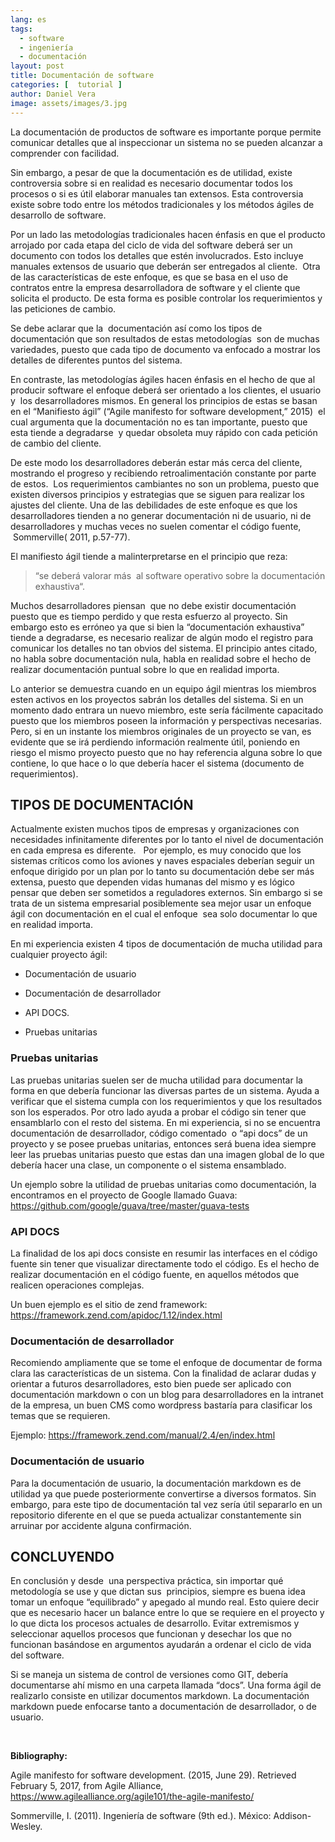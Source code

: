 ```yaml
---
lang: es
tags:
  - software
  - ingeniería
  - documentación
layout: post
title: Documentación de software
categories: [  tutorial ]
author: Daniel Vera 
image: assets/images/3.jpg
---
```


La documentación de productos de software es importante porque permite comunicar
detalles que al inspeccionar un sistema no se pueden alcanzar a comprender con
facilidad.

Sin embargo, a pesar de que la documentación es de utilidad, existe controversia
sobre si en realidad es necesario documentar todos los procesos o si es útil
elaborar manuales tan extensos. Esta controversia existe sobre todo entre los
métodos tradicionales y los métodos ágiles de desarrollo de software.

Por un lado las metodologías tradicionales hacen énfasis en que el producto
arrojado por cada etapa del ciclo de vida del software deberá ser un documento
con todos los detalles que estén involucrados. Esto incluye manuales extensos de
usuario que deberán ser entregados al cliente.  Otra de las características de
este enfoque, es que se basa en el uso de contratos entre la empresa
desarrolladora de software y el cliente que solicita el producto. De esta forma
es posible controlar los requerimientos y las peticiones de cambio.  

Se debe aclarar que la  documentación así como los tipos de documentación que
son resultados de estas metodologías  son de muchas variedades, puesto que cada
tipo de documento va enfocado a mostrar los detalles de diferentes puntos del
sistema.

En contraste, las metodologías ágiles hacen énfasis en el hecho de que al
producir software el enfoque deberá ser orientado a los clientes, el usuario y
 los desarrolladores mismos. En general los principios de estas se basan en el
“Manifiesto ágil” (“Agile manifesto for software development,” 2015)  el cual
argumenta que la documentación no es tan importante, puesto que esta tiende a
degradarse  y quedar obsoleta muy rápido con cada petición de cambio del
cliente.

De este modo los desarrolladores deberán estar más cerca del cliente, mostrando
el progreso y recibiendo retroalimentación constante por parte de estos.  Los
requerimientos cambiantes no son un problema, puesto que existen diversos
principios y estrategias que se siguen para realizar los ajustes del cliente.
Una de las debilidades de este enfoque es que los desarrolladores tienden a no
generar documentación ni de usuario, ni de desarrolladores y muchas veces no
suelen comentar el código fuente,  Sommerville( 2011, p.57-77).

El manifiesto ágil tiende a malinterpretarse en el principio que reza:

>   “se deberá valorar más  al software operativo sobre la documentación
>   exhaustiva“.

Muchos desarrolladores piensan  que no debe existir documentación puesto que es
tiempo perdido y que resta esfuerzo al proyecto. Sin embargo esto es erróneo ya
que si bien la “documentación exhaustiva” tiende a degradarse, es necesario
realizar de algún modo el registro para comunicar los detalles no tan obvios del
sistema. El principio antes citado, no habla sobre documentación nula, habla en
realidad sobre el hecho de realizar documentación puntual sobre lo que en
realidad importa.   

Lo anterior se demuestra cuando en un equipo ágil mientras los miembros esten
activos en los proyectos sabrán los detalles del sistema. Si en un momento dado
entrara un nuevo miembro, este sería fácilmente capacitado puesto que los
miembros poseen la información y perspectivas necesarias. Pero, si en un
instante los miembros originales de un proyecto se van, es evidente que se irá
perdiendo información realmente útil, poniendo en riesgo el mismo proyecto
puesto que no hay referencia alguna sobre lo que contiene, lo que hace o lo que
debería hacer el sistema (documento de requerimientos).

TIPOS DE DOCUMENTACIÓN
----------------------

Actualmente existen muchos tipos de empresas y organizaciones con necesidades
infinitamente diferentes por lo tanto el nivel de documentación en cada empresa
es diferente.   Por ejemplo, es muy conocido que los sistemas críticos como los
aviones y naves espaciales deberían seguir un enfoque dirigido por un plan por
lo tanto su documentación debe ser más extensa, puesto que dependen vidas
humanas del mismo y es lógico pensar que deben ser sometidos a reguladores
externos. Sin embargo si se trata de un sistema empresarial posiblemente sea
mejor usar un enfoque ágil con documentación en el cual el enfoque  sea solo
documentar lo que en realidad importa.

En mi experiencia existen 4 tipos de documentación de mucha utilidad para
cualquier proyecto ágil:

-   Documentación de usuario

-   Documentación de desarrollador

-   API DOCS.

-   Pruebas unitarias

### Pruebas unitarias

Las pruebas unitarias suelen ser de mucha utilidad para documentar la forma en
que debería funcionar las diversas partes de un sistema. Ayuda a verificar que
el sistema cumpla con los requerimientos y que los resultados son los esperados.
Por otro lado ayuda a probar el código sin tener que ensamblarlo con el resto
del sistema. En mi experiencia, si no se encuentra documentación de
desarrollador, código comentado  o “api docs” de un proyecto y se posee pruebas
unitarias, entonces será buena idea siempre leer las pruebas unitarias puesto
que estas dan una imagen global de lo que debería hacer una clase, un componente
o el sistema ensamblado.

Un ejemplo sobre la utilidad de pruebas unitarias como documentación, la
encontramos en el proyecto de Google llamado Guava:
<https://github.com/google/guava/tree/master/guava-tests>

### API DOCS

La finalidad de los api docs consiste en resumir las interfaces en el código
fuente sin tener que visualizar directamente todo el código. Es el hecho de
realizar documentación en el código fuente, en aquellos métodos que realicen
operaciones complejas.

Un buen ejemplo es el sitio de zend framework:
<https://framework.zend.com/apidoc/1.12/index.html>

### Documentación de desarrollador

Recomiendo ampliamente que se tome el enfoque de documentar de forma clara las
características de un sistema. Con la finalidad de aclarar dudas y orientar a
futuros desarrolladores, esto bien puede ser aplicado con documentación markdown
o con un blog para desarrolladores en la intranet de la empresa, un buen CMS
como wordpress bastaría para clasificar los temas que se requieren.  

Ejemplo: <https://framework.zend.com/manual/2.4/en/index.html>

### Documentación de usuario

Para la documentación de usuario, la documentación markdown es de utilidad ya
que puede posteriormente convertirse a diversos formatos. Sin embargo, para este
tipo de documentación tal vez sería útil separarlo en un repositorio diferente
en el que se pueda actualizar constantemente sin arruinar por accidente alguna
confirmación.

CONCLUYENDO
-----------

En conclusión y desde  una perspectiva práctica, sin importar qué metodología se
use y que dictan sus  principios, siempre es buena idea tomar un enfoque
“equilibrado” y apegado al mundo real. Esto quiere decir que es necesario hacer
un balance entre lo que se requiere en el proyecto y lo que dicta los procesos
actuales de desarrollo. Evitar extremismos y seleccionar aquellos procesos que
funcionan y desechar los que no funcionan basándose en argumentos ayudarán a
ordenar el ciclo de vida del software.

Si se maneja un sistema de control de versiones como GIT, debería documentarse
ahí mismo en una carpeta llamada “docs”. Una forma ágil de realizarlo consiste
en utilizar documentos markdown. La documentación markdown puede enfocarse tanto
a documentación de desarrollador, o de usuario.

 

**Bibliography:**

Agile manifesto for software development. (2015, June 29). Retrieved February 5,
2017, from Agile Alliance,
<https://www.agilealliance.org/agile101/the-agile-manifesto/>

Sommerville, I. (2011). Ingeniería de software (9th ed.). México:
Addison-Wesley.
